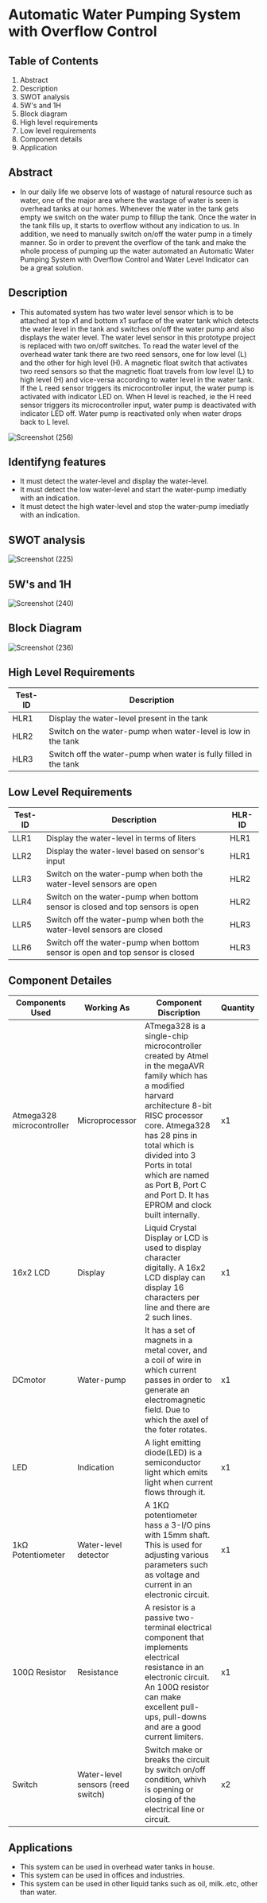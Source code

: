 # Automatic Water Pumping System with Overflow Control

## Table of Contents

1. Abstract
2. Description
3. SWOT analysis
4. 5W's and 1H
5. Block diagram
6. High level requirements
7. Low level requirements
8. Component details
9. Application

## Abstract

* In our daily life we observe lots of wastage of natural resource such as water, one of the major area where the wastage of
  water is seen is overhead tanks at our homes. Whenever the water in the tank gets empty we switch on the water pump to fillup
  the tank. Once the water in the tank fills up, it starts to overflow without any indication to us. In addition, we need to
  manually switch on/off the water pump in a timely manner. So in order to prevent the overflow of the tank and make the whole
  process of pumping up the water automated an Automatic Water Pumping System with Overflow Control and Water Level Indicator can be
  a great solution.
  
## Description

* This automated system has two water level sensor which is to be attached at top x1 and bottom x1 surface of the water tank
  which detects the water level in the tank and switches on/off the water pump and also displays the water level. The water level
  sensor in this prototype project is replaced with two on/off switches. To read the water level of the overhead water tank there
  are two reed sensors, one for low level (L) and the other for high level (H). A magnetic float switch that activates two reed
  sensors so that the magnetic float travels from low level (L) to high level (H) and vice-versa according to water level in the
  water tank. If the L reed sensor triggers its microcontroller input, the water pump is activated with indicator LED on. When H
  level is reached, ie the H reed sensor triggers its microcontroller input, water pump is deactivated with indicator LED off.
  Water pump is reactivated only when water drops back to L level.

![Screenshot (256)](https://user-images.githubusercontent.com/42509490/156889253-3e715b80-4885-4445-9ca1-6a24c87a6dd9.png)

## Identifyng features

* It must detect the water-level and display the water-level.
* It must detect the low water-level and start the water-pump imediatly with an indication.
* It must detect the high water-level and stop the water-pump imediatly with an indication.

## SWOT analysis

![Screenshot (225)](https://user-images.githubusercontent.com/42509490/155770217-7c11c6d5-c1c7-49fe-ad25-791606eb5779.png)

## 5W's and 1H

![Screenshot (240)](https://user-images.githubusercontent.com/42509490/155858191-b89f6357-613b-4db8-957b-4efd400caaf6.png)

## Block Diagram

![Screenshot (236)](https://user-images.githubusercontent.com/42509490/155855134-4c4f418f-2a9a-485b-ab00-3ab6d33b640e.png)

## High Level Requirements

| Test-ID | Description  |
|----|-----------------------------------------------------------------|
|HLR1| Display the water-level present in the tank |
|HLR2| Switch on the water-pump when water-level is low in the tank |
|HLR3| Switch off the water-pump when water is fully filled in the tank |

## Low Level Requirements

| Test-ID | Description  | HLR-ID
|----|----------------------------------------------------------|-------|
|LLR1| Display the water-level in terms of liters |HLR1|
|LLR2| Display the water-level based on sensor's input |HLR1|
|LLR3| Switch on the water-pump when both the water-level sensors are open |HLR2|
|LLR4| Switch on the water-pump when bottom sensor is closed and top sensors is open |HLR2|
|LLR5| Switch off the water-pump when both the water-level sensors are closed |HLR3|
|LLR6| Switch off the water-pump when bottom sensor is open and top sensor is closed |HLR3|

## Component Detailes

| Components Used | Working As |     Component Discription             | Quantity  |
|------------|-------------------|-------------------------------------|------------|
| Atmega328 microcontroller | Microprocessor| ATmega328 is a single-chip microcontroller created by Atmel in the megaAVR family which has a modified harvard architecture 8-bit RISC processor core. Atmega328 has 28 pins in total which is divided into 3 Ports in total which are named as Port B, Port C and Port D. It has EPROM and clock built internally. |   x1       |
| 16x2 LCD | Display | Liquid Crystal Display or LCD is used to display character digitally. A 16x2 LCD display can display 16 characters per line and there are 2 such lines. |     x1     |
| DCmotor | Water-pump | It has a set of magnets in a metal cover, and a coil of wire in which current passes in order to generate an electromagnetic field. Due to which the axel of the foter rotates.                     |   x1       |
| LED | Indication | A light emitting diode(LED) is a semiconductor light which emits light when current flows through it.  |    x1      |
| 1kΩ Potentiometer | Water-level detector | A 1KΩ potentiometer hass a 3-I/O pins with 15mm shaft. This is used for adjusting various parameters such as voltage and current in an electronic circuit.                           |     x1     |
| 100Ω Resistor | Resistance | A resistor is a passive two-terminal electrical component that implements electrical resistance in an electronic circuit. An 100Ω resistor can make excellent pull-ups, pull-downs and are a good current limiters.      |     x1     |
| Switch | Water-level sensors (reed switch) | Switch make or breaks the circuit by switch on/off condition, whivh is opening or closing of the electrical line or circuit.  |    x2      |

## Applications

* This system can be used in overhead water tanks in house.
* This system can be used in offices and industries.
* This system can be used in other liquid tanks such as oil, milk..etc, other than water.
